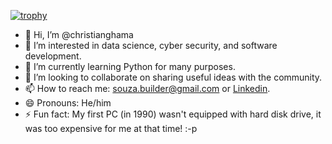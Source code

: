 [![trophy](https://github-profile-trophy.vercel.app/?username=christianghama&theme=onedark)](https://github.com/christianghama/github-profile-trophy)

- 👋 Hi, I’m @christianghama
- 👀 I’m interested in data science, cyber security, and software development.
- 🌱 I’m currently learning Python for many purposes.
- 💞️ I’m looking to collaborate on sharing useful ideas with the community.
- 📫 How to reach me: souza.builder@gmail.com or [Linkedin](https://www.linkedin.com/in/crhistian/).
- 😄 Pronouns: He/him
- ⚡ Fun fact: My first PC (in 1990) wasn't equipped with hard disk drive, it was too expensive for me at that time! :-p

<!---
christianghama/christianghama is a ✨ special ✨ repository because its `README.md` (this file) appears on your GitHub profile.
You can click the Preview link to take a look at your changes.
--->
